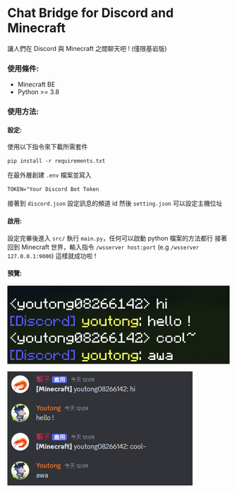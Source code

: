 # Chat Bridge for Discord and Minecraft
讓人們在 Discord 與 Minecraft 之間聊天吧 ! (僅限基岩版)

### 使用條件:
* Minecraft BE
* Python >= 3.8

### 使用方法:

#### 設定:

使用以下指令來下載所需套件
``` 
pip install -r requirements.txt 
```

在最外層創建 `.env` 檔案並寫入 
```
TOKEN="Your Discord Bot Token
```

接著到 `discord.json` 設定訊息的頻道 id
然後 `setting.json` 可以設定主機位址

#### 啟用:
設定完畢後進入 `src/` 執行 `main.py`，任何可以啟動 python 檔案的方法都行
接著回到 Minecraft 世界，輸入指令 `/wsserver host:port` (e.g `/wsserver 127.0.0.1:9000`)
這樣就成功啦 !


#### 預覽:
![alt text](assets/chat1.png)

![alt text](assets/chat2.png)